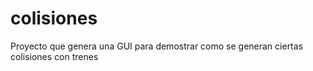 # colisiones
Proyecto que genera una GUI para demostrar como se generan ciertas colisiones con trenes
